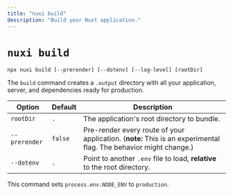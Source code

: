 ```yaml
---
title: "nuxi build"
description: "Build your Nuxt application."
---
```


# `nuxi build`

```{bash}
npx nuxi build [--prerender] [--dotenv] [--log-level] [rootDir]
```

The `build` command creates a `.output` directory with all your application, server, and dependencies ready for production.

Option        | Default          | Description
-------------------------|-----------------|------------------
`rootDir` | `.` | The application's root directory to bundle.
`--prerender` | `false` | Pre-render every route of your application. (**note:** This is an experimental flag. The behavior might change.)
`--dotenv` | `.` | Point to another `.env` file to load, **relative** to the root directory.

This command sets `process.env.NODE_ENV` to `production`.

